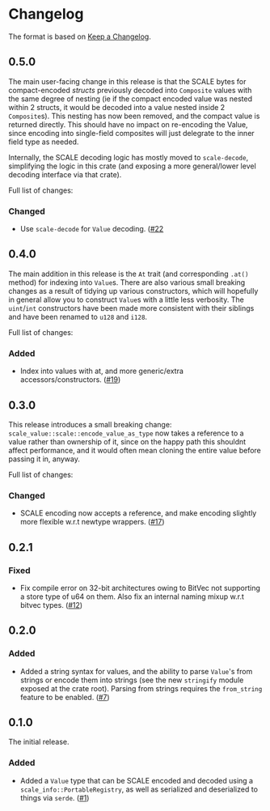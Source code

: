 # Changelog

The format is based on [Keep a Changelog].

[Keep a Changelog]: http://keepachangelog.com/en/1.0.0/

## 0.5.0

The main user-facing change in this release is that the SCALE bytes for compact-encoded _structs_ previously decoded into `Composite` values with the same degree of nesting (ie if the compact encoded value was nested within 2 structs, it would be decoded into a value nested inside 2 `Composite`s). This nesting has now been removed, and the compact value is returned directly. This should have no impact on re-encoding the Value, since encoding into single-field composites will just delegrate to the inner field type as needed.

Internally, the SCALE decoding logic has mostly moved to `scale-decode`, simplifying the logic in this crate (and exposing a more general/lower level decoding interface via that crate).

Full list of changes:

### Changed

- Use `scale-decode` for `Value` decoding. ([#22](https://github.com/paritytech/scale-value/pull/22)

## 0.4.0

The main addition in this release is the `At` trait (and corresponding `.at()` method) for indexing into `Value`s. There are also various small breaking changes as a result of tidying up various constructors, which will hopefully in general allow you to construct `Value`s with a little less verbosity. The `uint`/`int` constructors have been made more consistent with their siblings and have been renamed to `u128` and `i128`.

Full list of changes:

### Added

- Index into values with at, and more generic/extra accessors/constructors. ([#19](https://github.com/paritytech/scale-value/pull/19))

## 0.3.0

This release introduces a small breaking change: `scale_value::scale::encode_value_as_type` now takes a reference to a value rather than ownership of it, since on the happy path this shouldnt affect performance, and it would often mean cloning the entire value before passing it in, anyway.

Full list of changes:

### Changed

- SCALE encoding now accepts a reference, and make encoding slightly more flexible w.r.t newtype wrappers. ([#17](https://github.com/paritytech/scale-value/pull/17))

## 0.2.1

### Fixed

- Fix compile error on 32-bit architectures owing to BitVec not supporting a store type of u64 on them. Also fix an internal naming mixup w.r.t bitvec types. ([#12](https://github.com/paritytech/scale-value/pull/12))

## 0.2.0

### Added

- Added a string syntax for values, and the ability to parse `Value`'s from strings or encode them into strings (see the new `stringify` module exposed at the crate root). Parsing from strings requires the `from_string` feature to be enabled. ([#7](https://github.com/paritytech/scale-value/pull/7))


## 0.1.0

The initial release.

### Added

- Added a `Value` type that can be SCALE encoded and decoded using a `scale_info::PortableRegistry`, as well as serialized and deserialized to things via `serde`. ([#1](https://github.com/paritytech/scale-value/pull/1))